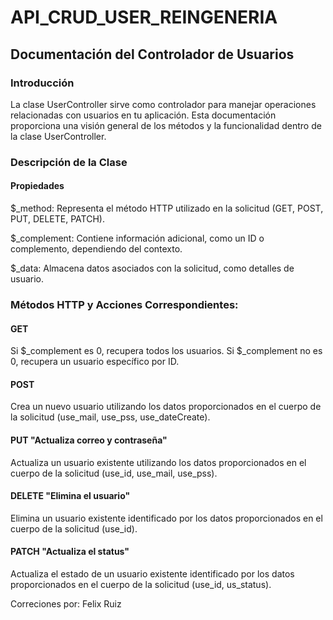 # API_CRUD_USER_REINGENERIA

## Documentación del Controlador de Usuarios

### Introducción
La clase UserController sirve como controlador para manejar operaciones relacionadas con usuarios en tu aplicación. Esta documentación proporciona una visión general de los métodos y la funcionalidad dentro de la clase UserController.

### Descripción de la Clase

#### Propiedades

$_method: Representa el método HTTP utilizado en la solicitud (GET, POST, PUT, DELETE, PATCH).

$_complement: Contiene información adicional, como un ID o complemento, dependiendo del contexto.

$_data: Almacena datos asociados con la solicitud, como detalles de usuario.

### Métodos HTTP y Acciones Correspondientes:

#### GET

Si $_complement es 0, recupera todos los usuarios.
Si $_complement no es 0, recupera un usuario específico por ID.

#### POST

Crea un nuevo usuario utilizando los datos proporcionados en el cuerpo de la solicitud (use_mail, use_pss, use_dateCreate).

#### PUT "Actualiza correo y contraseña"

Actualiza un usuario existente utilizando los datos proporcionados en el cuerpo de la solicitud (use_id, use_mail, use_pss).

#### DELETE "Elimina el usuario"

Elimina un usuario existente identificado por los datos proporcionados en el cuerpo de la solicitud (use_id).

#### PATCH "Actualiza el status"

Actualiza el estado de un usuario existente identificado por los datos proporcionados en el cuerpo de la solicitud (use_id, us_status).

Correciones por: Felix Ruiz
